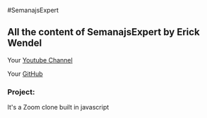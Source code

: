 #SemanajsExpert

## All the content of SemanajsExpert by Erick Wendel

Your [Youtube Channel](https://www.youtube.com/channel/UCh84012dEUE076wM2CVFN9A)

Your [GitHub](https://github.com/ErickWendel)

### Project:
It's a Zoom clone built in javascript

